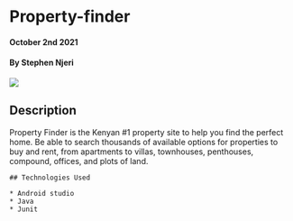 # Property-finder
#### October 2nd 2021
#### By **Stephen Njeri**
![](screenshots/photo_2.jpg)

## Description

Property Finder is the Kenyan #1 property site to help you find the perfect home. 
Be able to search thousands of available options for properties to buy and rent, 
from apartments to villas, townhouses, penthouses, compound, offices, and plots of land.

```
## Technologies Used

* Android studio
* Java
* Junit

